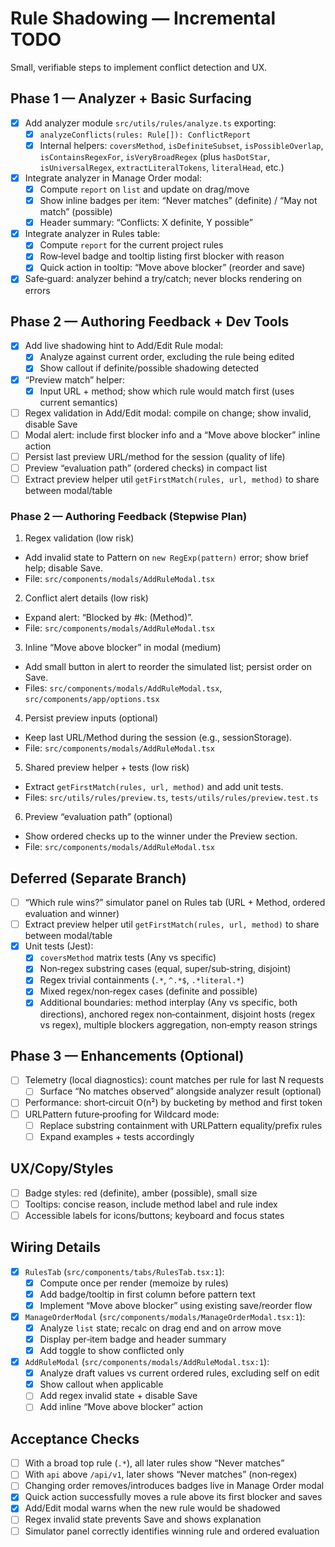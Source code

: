 # Rule Shadowing — Incremental TODO

Small, verifiable steps to implement conflict detection and UX.

## Phase 1 — Analyzer + Basic Surfacing

- [x] Add analyzer module `src/utils/rules/analyze.ts` exporting:
  - [x] `analyzeConflicts(rules: Rule[]): ConflictReport`
  - [x] Internal helpers: `coversMethod`, `isDefiniteSubset`, `isPossibleOverlap`, `isContainsRegexFor`, `isVeryBroadRegex` (plus `hasDotStar`, `isUniversalRegex`, `extractLiteralTokens`, `literalHead`, etc.)
- [x] Integrate analyzer in Manage Order modal:
  - [x] Compute `report` on `list` and update on drag/move
  - [x] Show inline badges per item: “Never matches” (definite) / “May not match” (possible)
  - [x] Header summary: “Conflicts: X definite, Y possible”
- [x] Integrate analyzer in Rules table:
  - [x] Compute `report` for the current project rules
  - [x] Row‑level badge and tooltip listing first blocker with reason
  - [x] Quick action in tooltip: “Move above blocker” (reorder and save)
- [x] Safe‑guard: analyzer behind a try/catch; never blocks rendering on errors

## Phase 2 — Authoring Feedback + Dev Tools

- [x] Add live shadowing hint to Add/Edit Rule modal:
  - [x] Analyze against current order, excluding the rule being edited
  - [x] Show callout if definite/possible shadowing detected
- [x] “Preview match” helper:
  - [x] Input URL + method; show which rule would match first (uses current semantics)
- [ ] Regex validation in Add/Edit modal: compile on change; show invalid, disable Save
- [ ] Modal alert: include first blocker info and a “Move above blocker” inline action
- [ ] Persist last preview URL/method for the session (quality of life)
- [ ] Preview “evaluation path” (ordered checks) in compact list
- [ ] Extract preview helper util `getFirstMatch(rules, url, method)` to share between modal/table

### Phase 2 — Authoring Feedback (Stepwise Plan)

1) Regex validation (low risk)
- Add invalid state to Pattern on `new RegExp(pattern)` error; show brief help; disable Save.
- File: `src/components/modals/AddRuleModal.tsx`

2) Conflict alert details (low risk)
- Expand alert: “Blocked by #k: <pattern> (Method)”.
- File: `src/components/modals/AddRuleModal.tsx`

3) Inline “Move above blocker” in modal (medium)
- Add small button in alert to reorder the simulated list; persist order on Save.
- Files: `src/components/modals/AddRuleModal.tsx`, `src/components/app/options.tsx`

4) Persist preview inputs (optional)
- Keep last URL/Method during the session (e.g., sessionStorage).
- File: `src/components/modals/AddRuleModal.tsx`

5) Shared preview helper + tests (low risk)
- Extract `getFirstMatch(rules, url, method)` and add unit tests.
- Files: `src/utils/rules/preview.ts`, `tests/utils/rules/preview.test.ts`

6) Preview “evaluation path” (optional)
- Show ordered checks up to the winner under the Preview section.
- File: `src/components/modals/AddRuleModal.tsx`

## Deferred (Separate Branch)

- [ ] “Which rule wins?” simulator panel on Rules tab (URL + Method, ordered evaluation and winner)
- [ ] Extract preview helper util `getFirstMatch(rules, url, method)` to share between modal/table
- [x] Unit tests (Jest):
  - [x] `coversMethod` matrix tests (Any vs specific)
  - [x] Non‑regex substring cases (equal, super/sub‑string, disjoint)
  - [x] Regex trivial containments (`.*`, `^.*$`, `.*literal.*`)
  - [x] Mixed regex/non‑regex cases (definite and possible)
  - [x] Additional boundaries: method interplay (Any vs specific, both directions), anchored regex non‑containment, disjoint hosts (regex vs regex), multiple blockers aggregation, non‑empty reason strings

## Phase 3 — Enhancements (Optional)

- [ ] Telemetry (local diagnostics): count matches per rule for last N requests
  - [ ] Surface “No matches observed” alongside analyzer result (optional)
- [ ] Performance: short‑circuit O(n²) by bucketing by method and first token
- [ ] URLPattern future‑proofing for Wildcard mode:
  - [ ] Replace substring containment with URLPattern equality/prefix rules
  - [ ] Expand examples + tests accordingly

## UX/Copy/Styles

- [ ] Badge styles: red (definite), amber (possible), small size
- [ ] Tooltips: concise reason, include method label and rule index
- [ ] Accessible labels for icons/buttons; keyboard and focus states

## Wiring Details

- [x] `RulesTab` (`src/components/tabs/RulesTab.tsx:1`):
  - [x] Compute once per render (memoize by rules)
  - [x] Add badge/tooltip in first column before pattern text
  - [x] Implement “Move above blocker” using existing save/reorder flow
- [x] `ManageOrderModal` (`src/components/modals/ManageOrderModal.tsx:1`):
  - [x] Analyze `list` state; recalc on drag end and on arrow move
  - [x] Display per‑item badge and header summary
  - [x] Add toggle to show conflicted only
- [x] `AddRuleModal` (`src/components/modals/AddRuleModal.tsx:1`):
  - [x] Analyze draft values vs current ordered rules, excluding self on edit
  - [x] Show callout when applicable
  - [ ] Add regex invalid state + disable Save
  - [ ] Add inline “Move above blocker” action

## Acceptance Checks

- [ ] With a broad top rule (`.*`), all later rules show “Never matches”
- [ ] With `api` above `/api/v1`, later shows “Never matches” (non‑regex)
- [ ] Changing order removes/introduces badges live in Manage Order modal
- [x] Quick action successfully moves a rule above its first blocker and saves
- [x] Add/Edit modal warns when the new rule would be shadowed
- [ ] Regex invalid state prevents Save and shows explanation
- [ ] Simulator panel correctly identifies winning rule and ordered evaluation
